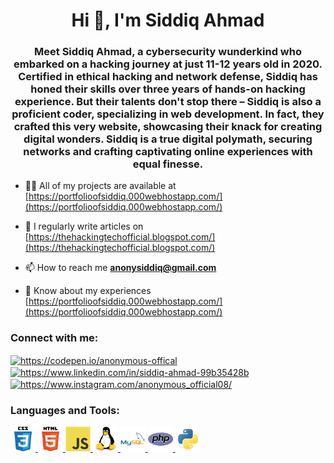 <h1 align="center">Hi 👋, I'm Siddiq Ahmad</h1>
<h3 align="center">Meet Siddiq Ahmad, a cybersecurity wunderkind who embarked on a hacking journey at just 11-12 years old in 2020. Certified in ethical hacking and network defense, Siddiq has honed their skills over three years of hands-on hacking experience. But their talents don't stop there – Siddiq is also a proficient coder, specializing in web development. In fact, they crafted this very website, showcasing their knack for creating digital wonders. Siddiq is a true digital polymath, securing networks and crafting captivating online experiences with equal finesse.</h3>

- 👨‍💻 All of my projects are available at [https://portfolioofsiddiq.000webhostapp.com/](https://portfolioofsiddiq.000webhostapp.com/)

- 📝 I regularly write articles on [https://thehackingtechofficial.blogspot.com/](https://thehackingtechofficial.blogspot.com/)

- 📫 How to reach me **anonysiddiq@gmail.com**

- 📄 Know about my experiences [https://portfolioofsiddiq.000webhostapp.com/](https://portfolioofsiddiq.000webhostapp.com/)

<h3 align="left">Connect with me:</h3>
<p align="left">
<a href="https://codepen.io/https://codepen.io/anonymous-offical" target="blank"><img align="center" src="https://raw.githubusercontent.com/rahuldkjain/github-profile-readme-generator/master/src/images/icons/Social/codepen.svg" alt="https://codepen.io/anonymous-offical" height="30" width="40" /></a>
<a href="https://linkedin.com/in/https://www.linkedin.com/in/siddiq-ahmad-99b35428b" target="blank"><img align="center" src="https://raw.githubusercontent.com/rahuldkjain/github-profile-readme-generator/master/src/images/icons/Social/linked-in-alt.svg" alt="https://www.linkedin.com/in/siddiq-ahmad-99b35428b" height="30" width="40" /></a>
<a href="https://instagram.com/https://www.instagram.com/anonymous_official08/" target="blank"><img align="center" src="https://raw.githubusercontent.com/rahuldkjain/github-profile-readme-generator/master/src/images/icons/Social/instagram.svg" alt="https://www.instagram.com/anonymous_official08/" height="30" width="40" /></a>
</p>

<h3 align="left">Languages and Tools:</h3>
<p align="left"> <a href="https://www.w3schools.com/css/" target="_blank" rel="noreferrer"> <img src="https://raw.githubusercontent.com/devicons/devicon/master/icons/css3/css3-original-wordmark.svg" alt="css3" width="40" height="40"/> </a> <a href="https://www.w3.org/html/" target="_blank" rel="noreferrer"> <img src="https://raw.githubusercontent.com/devicons/devicon/master/icons/html5/html5-original-wordmark.svg" alt="html5" width="40" height="40"/> </a> <a href="https://developer.mozilla.org/en-US/docs/Web/JavaScript" target="_blank" rel="noreferrer"> <img src="https://raw.githubusercontent.com/devicons/devicon/master/icons/javascript/javascript-original.svg" alt="javascript" width="40" height="40"/> </a> <a href="https://www.linux.org/" target="_blank" rel="noreferrer"> <img src="https://raw.githubusercontent.com/devicons/devicon/master/icons/linux/linux-original.svg" alt="linux" width="40" height="40"/> </a> <a href="https://www.mysql.com/" target="_blank" rel="noreferrer"> <img src="https://raw.githubusercontent.com/devicons/devicon/master/icons/mysql/mysql-original-wordmark.svg" alt="mysql" width="40" height="40"/> </a> <a href="https://www.php.net" target="_blank" rel="noreferrer"> <img src="https://raw.githubusercontent.com/devicons/devicon/master/icons/php/php-original.svg" alt="php" width="40" height="40"/> </a> <a href="https://www.python.org" target="_blank" rel="noreferrer"> <img src="https://raw.githubusercontent.com/devicons/devicon/master/icons/python/python-original.svg" alt="python" width="40" height="40"/> </a> </p>
